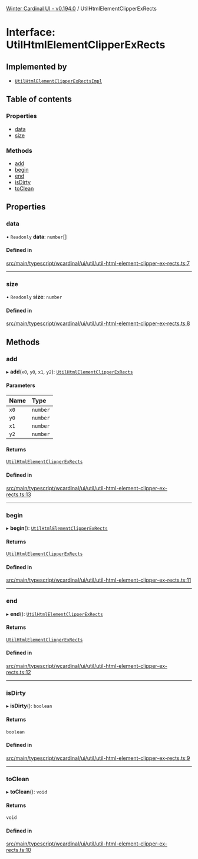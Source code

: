 [Winter Cardinal UI - v0.194.0](../index.md) / UtilHtmlElementClipperExRects

# Interface: UtilHtmlElementClipperExRects

## Implemented by

- [`UtilHtmlElementClipperExRectsImpl`](../classes/UtilHtmlElementClipperExRectsImpl.md)

## Table of contents

### Properties

- [data](UtilHtmlElementClipperExRects.md#data)
- [size](UtilHtmlElementClipperExRects.md#size)

### Methods

- [add](UtilHtmlElementClipperExRects.md#add)
- [begin](UtilHtmlElementClipperExRects.md#begin)
- [end](UtilHtmlElementClipperExRects.md#end)
- [isDirty](UtilHtmlElementClipperExRects.md#isdirty)
- [toClean](UtilHtmlElementClipperExRects.md#toclean)

## Properties

### data

• `Readonly` **data**: `number`[]

#### Defined in

[src/main/typescript/wcardinal/ui/util/util-html-element-clipper-ex-rects.ts:7](https://github.com/winter-cardinal/winter-cardinal-ui/blob/v0.194.0/src/main/typescript/wcardinal/ui/util/util-html-element-clipper-ex-rects.ts#L7)

___

### size

• `Readonly` **size**: `number`

#### Defined in

[src/main/typescript/wcardinal/ui/util/util-html-element-clipper-ex-rects.ts:8](https://github.com/winter-cardinal/winter-cardinal-ui/blob/v0.194.0/src/main/typescript/wcardinal/ui/util/util-html-element-clipper-ex-rects.ts#L8)

## Methods

### add

▸ **add**(`x0`, `y0`, `x1`, `y2`): [`UtilHtmlElementClipperExRects`](UtilHtmlElementClipperExRects.md)

#### Parameters

| Name | Type |
| :------ | :------ |
| `x0` | `number` |
| `y0` | `number` |
| `x1` | `number` |
| `y2` | `number` |

#### Returns

[`UtilHtmlElementClipperExRects`](UtilHtmlElementClipperExRects.md)

#### Defined in

[src/main/typescript/wcardinal/ui/util/util-html-element-clipper-ex-rects.ts:13](https://github.com/winter-cardinal/winter-cardinal-ui/blob/v0.194.0/src/main/typescript/wcardinal/ui/util/util-html-element-clipper-ex-rects.ts#L13)

___

### begin

▸ **begin**(): [`UtilHtmlElementClipperExRects`](UtilHtmlElementClipperExRects.md)

#### Returns

[`UtilHtmlElementClipperExRects`](UtilHtmlElementClipperExRects.md)

#### Defined in

[src/main/typescript/wcardinal/ui/util/util-html-element-clipper-ex-rects.ts:11](https://github.com/winter-cardinal/winter-cardinal-ui/blob/v0.194.0/src/main/typescript/wcardinal/ui/util/util-html-element-clipper-ex-rects.ts#L11)

___

### end

▸ **end**(): [`UtilHtmlElementClipperExRects`](UtilHtmlElementClipperExRects.md)

#### Returns

[`UtilHtmlElementClipperExRects`](UtilHtmlElementClipperExRects.md)

#### Defined in

[src/main/typescript/wcardinal/ui/util/util-html-element-clipper-ex-rects.ts:12](https://github.com/winter-cardinal/winter-cardinal-ui/blob/v0.194.0/src/main/typescript/wcardinal/ui/util/util-html-element-clipper-ex-rects.ts#L12)

___

### isDirty

▸ **isDirty**(): `boolean`

#### Returns

`boolean`

#### Defined in

[src/main/typescript/wcardinal/ui/util/util-html-element-clipper-ex-rects.ts:9](https://github.com/winter-cardinal/winter-cardinal-ui/blob/v0.194.0/src/main/typescript/wcardinal/ui/util/util-html-element-clipper-ex-rects.ts#L9)

___

### toClean

▸ **toClean**(): `void`

#### Returns

`void`

#### Defined in

[src/main/typescript/wcardinal/ui/util/util-html-element-clipper-ex-rects.ts:10](https://github.com/winter-cardinal/winter-cardinal-ui/blob/v0.194.0/src/main/typescript/wcardinal/ui/util/util-html-element-clipper-ex-rects.ts#L10)
